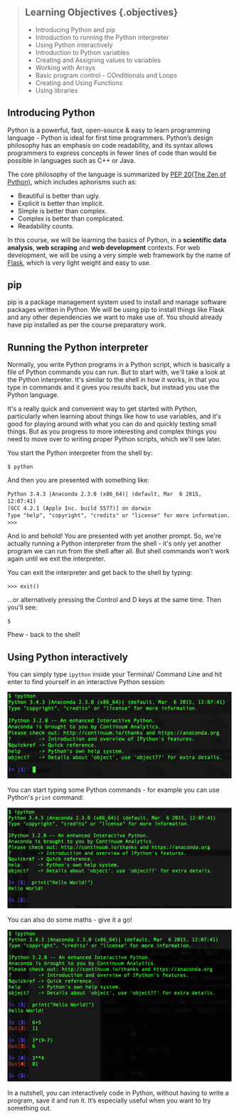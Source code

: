 > ## Learning Objectives {.objectives}
>
> *   Introducing Python and pip
> *   Introduction to running the Python interpreter
> *   Using Python interactively
> *   Introduction to Python variables
> *   Creating and Assigning values to variables
> *   Working with Arrays
> *   Basic program control - COnditionals and Loops
> *   Creating and Using Functions
> *   Using libraries

## Introducing Python

Python is a powerful, fast, open-source & easy to learn programming language - Python is ideal for first time programmers.
Python’s design philosophy has an emphasis on code readability, and its syntax allows programmers to express concepts in fewer lines of code than would be possible in languages such as C++ or Java.

The core philosophy of the language is summarized by [PEP 20(The Zen of Python)](http://www.python.org/dev/peps/pep-0020), which includes aphorisms such as:

- Beautiful is better than ugly.
- Explicit is better than implicit.
- Simple is better than complex.
- Complex is better than complicated.
- Readability counts.

In this course, we will be learning the basics of Python, in a **scientific data analysis**, **web scraping**  and **web development** contexts. For web development, we will be using a very simple web framework by the name of [Flask](http://flask.pocoo.org), which is 
very light weight and easy to use.

## pip

pip is a package management system used to install and manage software packages written in Python. We will be using pip to install things like Flask and any other dependencies we want to make use of. You should already have pip installed as per the course preparatory work.

## Running the Python interpreter

Normally, you write Python programs in a Python script, which is basically a file of Python commands you can run.
But to start with, we'll take a look at the Python interpreter.
It's similar to the shell in how it works, in that you type in commands and it
gives you results back, but instead you use the Python language.

It's a really quick and convenient way to get started with Python, particularly when learning about things like how to use variables, and it's good for playing around with what you can do and quickly testing small things.
But as you progress to more interesting and complex things you need to move over to writing proper Python scripts, which we'll see later.

You start the Python interpreter from the shell by:

~~~ {.bash}
$ python
~~~

And then you are presented with something like:

~~~ {.output}
Python 3.4.3 |Anaconda 2.3.0 (x86_64)| (default, Mar  6 2015, 12:07:41) 
[GCC 4.2.1 (Apple Inc. build 5577)] on darwin
Type "help", "copyright", "credits" or "license" for more information.
>>> 
~~~

And lo and behold! You are presented with yet another prompt.
So, we're actually running a Python interpreter from the shell - it's only yet another program we can run from the shell after all.
But shell commands won't work again until we exit the interpreter.

You can exit the interpreter and get back to the shell by typing:

~~~ {.python}
>>> exit()
~~~

...or alternatively pressing the Control and D keys at the same time.
Then you'll see:

~~~ {.output}
$ 
~~~

Phew - back to the shell!

## Using Python interactively

You can simply type `ipython` inside your Terminal/ Command Line and hit enter to find yourself in an interactive Python session:

![Python Interpreter](../Python_Interactive1.png)

You can start typing some Python commands - for example you can use Python's `print` command:

![Python Print function](../Python_print.png)

You can also do some maths - give it a go!

![Python Maths](../Python_maths.png)

In a nutshell, you can interactively code in Python, without having to write a program, save it and run it. It’s especially useful when you want to try something out.
